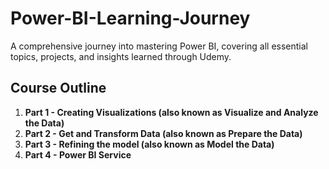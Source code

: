 # Power-BI-Learning-Journey
A comprehensive journey into mastering Power BI, covering all essential topics, projects, and insights learned through Udemy.

## Course Outline
1. **Part 1 - Creating Visualizations (also known as Visualize and Analyze the Data)**
2. **Part 2 - Get and Transform Data (also known as Prepare the Data)**
3. **Part 3 - Refining the model (also known as Model the Data)**
4. **Part 4 - Power BI Service**

